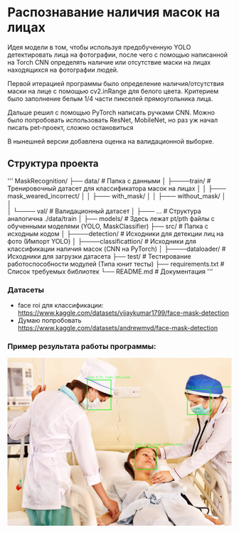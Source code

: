 # Распознавание наличия масок на лицах

Идея модели в том, чтобы используя предобученную YOLO детектировать лица на фотографии, после чего с помощью
написанной на Torch CNN определять наличие или отсутствие маски на лицах находящихся на фотографии людей.
    
Первой итерацией программы было определение наличия/отсутствия маски на лице с помощью cv2.inRange для белого цвета.
Критерием было заполнение белым 1/4 части пикселей прямоугольника лица.

Дальше решил с помощью PyTorch написать ручками CNN. Можно было попробовать использовать ResNet, MobileNet,
но раз уж начал писать pet-проект, сложно остановиться

В нынешней версии добавлена оценка на валидационной выборке.

## Структура проекта
'''
MaskRecognition/
├── data/                  # Папка с данными
│   ├────train/            # Тренировочный датасет для классификатора масок на лицах
│   │      ├─── mask_weared_incorrect/
│   │      ├─── with_mask/
│   │      ├─── without_mask/
│   │      
│   └──── val/             # Валидационный датасет
│          ├─── ...        # Структура аналогична ./data/train
│
├── models/                # Здесь лежат pt/pth файлы с обученными моделями (YOLO, MaskClassifier) 
├── src/                   # Папка с исходным кодом 
│   ├────detection/        # Исходники для детекции лиц на фото (Импорт YOLO)
│   ├────classificattion/  # Исходники для классификации наличия масок (CNN на PyTorch)
│   ├────dataloader/       # Исходники для загрузки датасета
├── test/                  # Тестирование работоспособности модулей (Типа юнит тесты)
├── requirements.txt       # Список требуемых библиотек
└── README.md              # Документация
'''

### Датасеты
- face roi для классификации: https://www.kaggle.com/datasets/vijaykumar1799/face-mask-detection
- Думаю попробовать https://www.kaggle.com/datasets/andrewmvd/face-mask-detection 


### Пример результата работы программы:
 ![test_hospital.png](data/output/test_hospital.png)
